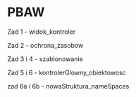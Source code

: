 # PBAW 
Zad 1 - widok_kontroler

Zad 2 - ochrona_zasobow

Zad 3 i 4 - szablonowanie 

Zad 5 i 6 - kontrolerGlowny_obiektowosc 

zad 6a i 6b - nowaStruktura_nameSpaces
